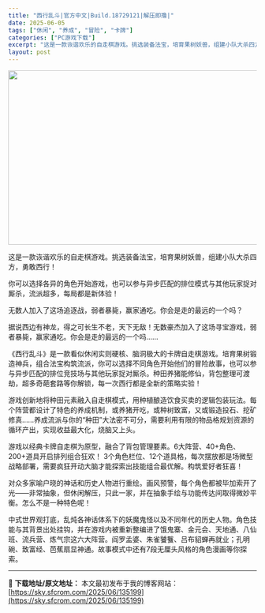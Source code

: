 ```yaml
---
title: "西行乱斗|官方中文|Build.18729121|解压即撸|"
date: 2025-06-05
tags: ["休闲", "养成", "冒险", "卡牌"]
categories: ["PC游戏下载"]
excerpt: "这是一款诙谐欢乐的自走棋游戏。挑选装备法宝，培育果树妖兽，组建小队大杀四方，勇敢西行！ 你可以选择各异的角色开始游戏，也可以参与异步匹配的排位模式与其他玩家捉对厮杀，流派超多，每局都是新体验！ 无数人加入了这场追逐战，弱者暴毙，赢家通吃。你会是走的最远的一个吗？ 据说西边有神龙，得之可长生不老，天下&hellip;"
layout: post
---
```


<img class="aligncenter size-full wp-image-135200" src="https://sky.sfcrom.com/wp-content/uploads/2025/06/2025060500180838.webp" alt="" width="616" height="353" />

这是一款诙谐欢乐的自走棋游戏。挑选装备法宝，培育果树妖兽，组建小队大杀四方，勇敢西行！

你可以选择各异的角色开始游戏，也可以参与异步匹配的排位模式与其他玩家捉对厮杀，流派超多，每局都是新体验！

无数人加入了这场追逐战，弱者暴毙，赢家通吃。你会是走的最远的一个吗？

据说西边有神龙，得之可长生不老，天下无敌！无数豪杰加入了这场寻宝游戏，弱者暴毙，赢家通吃。你会是走的最远的一个吗……

《西行乱斗》是一款看似休闲实则硬核、脑洞极大的卡牌自走棋游戏。培育果树锻造神兵，组合法宝构筑流派，你可以选择不同角色开始他们的冒险故事，也可以参与异步匹配的排位竞技场与其他玩家捉对厮杀。种田养猪能修仙，背包整理可渡劫，超多奇葩套路等你解锁，每一次西行都是全新的策略实验！

游戏创新地将种田元素融入自走棋模式，用种植酿造饮食买卖的逻辑包装玩法。每个阵营都设计了特色的养成机制，或养猪开吃，或种树致富，又或锻造投石、挖矿修真……养成流派与你的“种田”大法密不可分，需要利用有限的物品格规划资源的循环产出，实现收益最大化，烧脑又上头。

游戏以经典卡牌自走棋为原型，融合了背包管理要素。6大阵营、40+角色、200+道具开启排列组合狂欢！ 3个角色栏位、12个道具格，每次摆放都是场微型战略部署，需要疯狂开动大脑才能探索出技能组合最优解。构筑爱好者狂喜！

对众多家喻户晓的神话和历史人物进行重绘。画风预警，每个角色都被毕加索开了光——非常抽象，但休闲解压，只此一家，并在抽象手绘与功能传达间取得微妙平衡。怎么不是一种特色呢！

中式世界观打底，乱炖各神话体系下的妖魔鬼怪以及不同年代的历史人物。角色技能与其背景出处挂钩，并在游戏内被重新整编进了饿鬼寨、金元会、天地通、八仙班、流兵营、炼气宗这六大阵营。阎罗孟婆、朱雀饕餮、吕布貂蝉再就业；孔明碗、致富经、芭蕉扇显神通。故事模式中还有7段无厘头风格的角色漫画等你探索。

---
📖 **下载地址/原文地址：** 本文最初发布于我的博客网站：[https://sky.sfcrom.com/2025/06/135199](https://sky.sfcrom.com/2025/06/135199)
